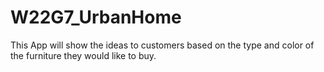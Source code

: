 # W22G7_UrbanHome
This App will show the ideas to customers based on the type and color of the furniture they would like to buy.

